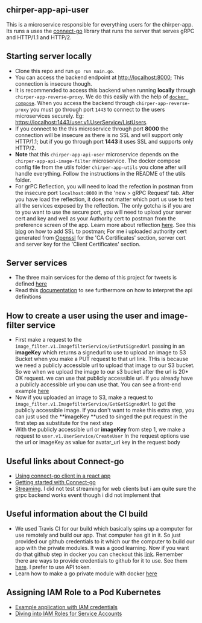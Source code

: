 ## chirper-app-api-user

This is a microservice responsible for everything users for the chirper-app. Its runs a uses the [connect-go](https://connect.build/docs/go/getting-started/) library that runs the server that serves gRPC and HTTP/1.1 and HTTP/2.

## Starting server locally

- Clone this repo and run `go run main.go`.
- You can access the backend endpoint at [http://localhost:8000](http://localhost:8000); This connection is insecure though.
- It is recommended to access this backend when running **locally** through `chirper-app-reverse-proxy`. We do this easily with the help of [`docker compose`](https://docs.docker.com/compose/compose-file/compose-file-v3/). When you access the backend through `chirper-app-reverse-proxy` you must go through port `1443` to connect to the users microservices securely. Eg: [https://localhost:1443/user.v1.UserService/ListUsers](https://localhost:1443/user.v1.UserService/ListUsers).
- If you connect to the this microservice through port **8000** the connection will be insecure as there is no SSL and will support only HTTP/1.1; but if you go through port **1443** it uses SSL and supports only HTTP/2.
- **Note** that this `chirper-app-api-user` microservice depends on the `chirper-app-api-image-filter` microservice. The docker compose config file from the utils folder `chirper-app-utils` you clone after will handle everything. Follow the instructions in the README of the utils folder.
- For grPC Reflection, you will need to load the refection in postman from the insecure port `localhost:8000` in the 'new > gRPC Request' tab. After you have load the reflection, it does not matter which port us use to test all the services exposed by the reflection. The only gotcha is if you are to you want to use the secure port, you will need to upload your server cert and key and well as your Authority cert to postman from the preference screen of the app. Learn more about reflection [here](https://www.youtube.com/watch?v=yluYiCj71ss). See this [blog](https://learning.postman.com/docs/sending-requests/certificates/) on how to add SSL to postman; For me i uploaded authority cert generated from [Openssl](https://man.openbsd.org/openssl.1#x509) for the 'CA Certificates' section, server cert and server key for the 'Client Certificates' section.

## Server services

- The three main services for the demo of this project for tweets is defined [here](https://github.com/okpalaChidiebere/chirper-app-apis/blob/master/user/v1/api.proto)
- Read this [documentation](https://cloud.google.com/endpoints/docs/grpc/transcoding) to see furthermore on how to interpret the api definitions

## How to create a user using the user and image-filter service

- First make a request to the `image_filter.v1.ImagefilterService/GetPutSignedUrl` passing in an **imageKey** which returns a signedurl to use to upload an image to S3 Bucket when you make a PUT request to that url link. THis is because we need a publicly accessible url to upload that image to our S3 bucket. So we when we upload the image to our s3 bucket after the url is 20\* OK request. we can use that publicly accessible url. If you already have a publicly accessible url you can use that. You can see a front-end example [here](https://github.com/okpalaChidiebere/microservices-udagram-golang/blob/master/udagram-frontend/src/app/api/api.service.ts#L60)
- Now if you uploaded an image to S3, make a request to `image_filter.v1.ImagefilterService/GetGetSignedUrl` to get the publicly accessible image. If you don't want to make this extra step, you can just used the **imageKey **used to singed the put request in the first step as substitute for the next step
- With the publicly accessible url or **imageKey** from step 1, we make a request to `user.v1.UserService/CreateUser` In the request options use the url or imageKey as value for avatar_url key in the request body

## Useful links about Connect-go

- [Using connect-go client in a react app](https://crieit.net/posts/connect-go-with-cors)
- [Getting started with Connect-go](https://connect.build/docs/go/getting-started/)
- [Streaming](https://connect.build/docs/go/streaming/). I did not test streaming for web clients but i am quite sure the grpc backend works event though i did not implement that

## Useful information about the CI build

- We used Travis CI for our build which basically spins up a computer for use remotely and build our app. That computer has git in it. So just provided our github credentials to it which our the computer to build our app with the private modules. It was a good learning. Now if you want do that github step in docker you can checkout this [link](https://jwenz723.medium.com/fetching-private-go-modules-during-docker-build-5b76aa690280). Remember there are ways to provide credentials to github for it to use. See them [here](https://docs.travis-ci.com/user/private-dependencies/). I prefer to use API token.
- Learn how to make a go private module with docker [here](https://medium.com/the-godev-corner/how-to-create-a-go-private-module-with-docker-b705e4d195c4)

## Assigning IAM Role to a Pod Kubernetes

- [Example application with IAM credentials](https://kubernetes-on-aws.readthedocs.io/en/latest/user-guide/example-credentials.html)
- [Diving into IAM Roles for Service Accounts](https://aws.amazon.com/blogs/containers/diving-into-iam-roles-for-service-accounts/)
